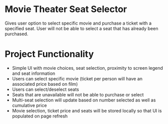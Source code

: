 # Movie Theater Seat Selector
Gives user option to select specific movie and purchase a ticket with a specified seat. User will not be able to select a seat that has already been purchased.

# Project Functionality
* Simple UI with movie choices, seat selection, proximity to screen legend and seat information
* Users can select specific movie (ticket per person will have an associated price based on film)
* Users can select/deselect seats 
* Seats that are unavailable will not be able to purchase or select
* Multi-seat selection will update based on number selected as well as cumulative price
* Movie selection, ticket price and seats will be stored locally so that UI is populated on page refresh
